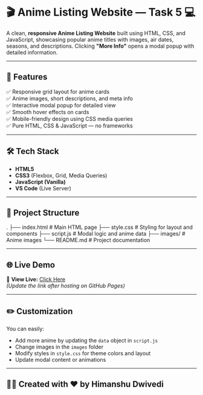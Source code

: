 # 🎬 Anime Listing Website — Task 5 💻

A clean, **responsive Anime Listing Website** built using HTML, CSS, and JavaScript, showcasing popular anime titles with images, air dates, seasons, and descriptions. Clicking **"More Info"** opens a modal popup with detailed information.

---

## 🚀 Features
✅ Responsive grid layout for anime cards  
✅ Anime images, short descriptions, and meta info  
✅ Interactive modal popup for detailed view  
✅ Smooth hover effects on cards  
✅ Mobile-friendly design using CSS media queries  
✅ Pure HTML, CSS & JavaScript — no frameworks  

---

## 🛠️ Tech Stack
- **HTML5**  
- **CSS3** (Flexbox, Grid, Media Queries)  
- **JavaScript (Vanilla)**  
- **VS Code** (Live Server)

---

## 📁 Project Structure
.
├── index.html # Main HTML page
├── style.css # Styling for layout and components
├── script.js # Modal logic and anime data
├── images/ # Anime images
└── README.md # Project documentation

---

## 🌐 Live Demo
🔗 **View Live:** [Click Here](https://yourusername.github.io/anime-listing-task5/)  
*(Update the link after hosting on GitHub Pages)*

---

## ✏️ Customization
You can easily:
- Add more anime by updating the `data` object in `script.js`
- Change images in the `images` folder
- Modify styles in `style.css` for theme colors and layout
- Update modal content or animations

---

## 👨‍💻 Created with ❤️ by Himanshu Dwivedi
